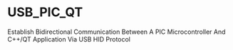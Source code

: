 # USB_PIC_QT
Establish Bidirectional Communication Between A PIC Microcontroller And C++/QT Application Via USB HID Protocol
